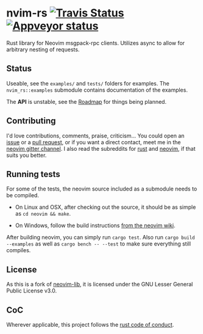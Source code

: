 # nvim-rs [![Travis Status](https://travis-ci.org/KillTheMule/nvim-rs.svg?branch=master)](https://travis-ci.org/KillTheMule/nvim-rs) [![Appveyor status](https://ci.appveyor.com/api/projects/status/9altsynjuqavb8jw/branch/master?svg=true)](https://ci.appveyor.com/project/KillTheMule/nvim-rs/branch/master)
Rust library for Neovim msgpack-rpc clients. Utilizes async to allow for arbitrary nesting of requests.

## Status

Useable, see the `examples/` and `tests/` folders for examples. The `nvim_rs::examples` submodule contains documentation of the examples.

The **API** is unstable, see the [Roadmap](https://github.com/KillTheMule/nvim-rs/issues/1) for things being planned.

## Contributing

I'd love contributions, comments, praise, criticism... You could open an [issue](https://github.com/KillTheMule/nvim-rs/issues) or a [pull request](https://github.com/KillTheMule/nvim-rs/pulls), or if you want a direct contact, meet me in the [neovim gitter channel](https://gitter.im/neovim/neovim). I also read the subreddits for [rust](https://www.reddit.com/r/rust/) and [neovim](https://www.reddit.com/r/neovim/), if that suits you better.

## Running tests

For some of the tests, the neovim source included as a submodule needs to be
compiled. 

- On Linux and OSX, after checking out the source, it should be as
simple as `cd neovim && make`.

- On Windows, follow the build instructions [from the neovim
  wiki](https://github.com/neovim/neovim/wiki/Building-Neovim).

After building neovim, you can simply run `cargo test`. Also run `cargo build
--examples` as well as `cargo bench -- --test` to make sure everything still
compiles.

## License

As this is a fork of [neovim-lib](https://github.com/daa84/neovim-lib), it is licensed under the GNU Lesser General Public License v3.0.

## CoC

Wherever applicable, this project follows the [rust code of
conduct](https://www.rust-lang.org/en-US/conduct.html).
